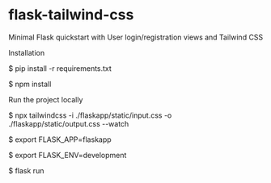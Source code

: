# flask-tailwind-css
Minimal Flask quickstart with User login/registration views and Tailwind CSS

Installation

$ pip install -r requirements.txt

$ npm install


Run the project locally

$ npx tailwindcss -i ./flaskapp/static/input.css -o ./flaskapp/static/output.css --watch

$ export FLASK_APP=flaskapp

$ export FLASK_ENV=development

$ flask run
